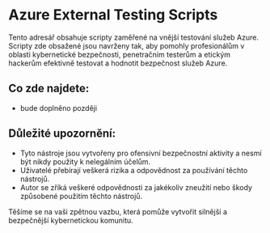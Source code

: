 # Azure External Testing Scripts

Tento adresář obsahuje scripty zaměřené na vnější testování služeb Azure. Scripty zde obsažené jsou navrženy tak, aby pomohly profesionálům v oblasti kybernetické bezpečnosti, penetračním testerům a etickým hackerům efektivně testovat a hodnotit bezpečnost služeb Azure.

## Co zde najdete:
- bude doplněno později

## Důležité upozornění:
- Tyto nástroje jsou vytvořeny pro ofensivní bezpečnostní aktivity a nesmí být nikdy použity k nelegálním účelům.
- Uživatelé přebírají veškerá rizika a odpovědnost za používání těchto nástrojů.
- Autor se zříká veškeré odpovědnosti za jakékoliv zneužití nebo škody způsobené použitím těchto nástrojů.

Těšíme se na vaši zpětnou vazbu, která pomůže vytvořit silnější a bezpečnější kybernetickou komunitu.
